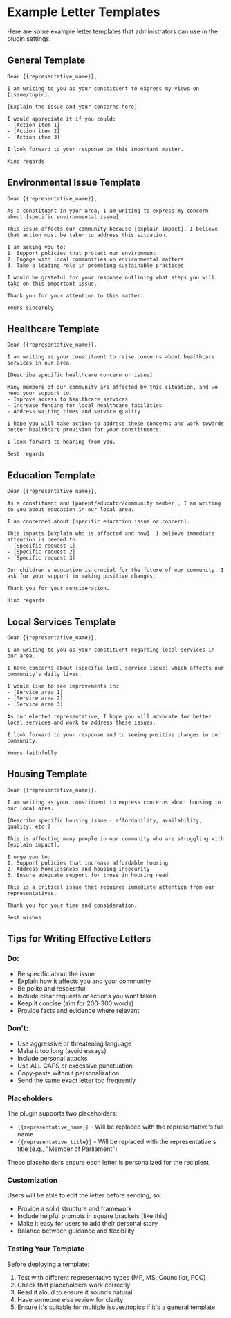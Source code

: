 # Example Letter Templates

Here are some example letter templates that administrators can use in the plugin settings.

## General Template

```
Dear {{representative_name}},

I am writing to you as your constituent to express my views on [issue/topic].

[Explain the issue and your concerns here]

I would appreciate it if you could:
- [Action item 1]
- [Action item 2]
- [Action item 3]

I look forward to your response on this important matter.

Kind regards
```

## Environmental Issue Template

```
Dear {{representative_name}},

As a constituent in your area, I am writing to express my concern about [specific environmental issue].

This issue affects our community because [explain impact]. I believe that action must be taken to address this situation.

I am asking you to:
1. Support policies that protect our environment
2. Engage with local communities on environmental matters
3. Take a leading role in promoting sustainable practices

I would be grateful for your response outlining what steps you will take on this important issue.

Thank you for your attention to this matter.

Yours sincerely
```

## Healthcare Template

```
Dear {{representative_name}},

I am writing as your constituent to raise concerns about healthcare services in our area.

[Describe specific healthcare concern or issue]

Many members of our community are affected by this situation, and we need your support to:
- Improve access to healthcare services
- Increase funding for local healthcare facilities
- Address waiting times and service quality

I hope you will take action to address these concerns and work towards better healthcare provision for your constituents.

I look forward to hearing from you.

Best regards
```

## Education Template

```
Dear {{representative_name}},

As a constituent and [parent/educator/community member], I am writing to you about education in our local area.

I am concerned about [specific education issue or concern].

This impacts [explain who is affected and how]. I believe immediate attention is needed to:
- [Specific request 1]
- [Specific request 2]
- [Specific request 3]

Our children's education is crucial for the future of our community. I ask for your support in making positive changes.

Thank you for your consideration.

Kind regards
```

## Local Services Template

```
Dear {{representative_name}},

I am writing to you as your constituent regarding local services in our area.

I have concerns about [specific local service issue] which affects our community's daily lives.

I would like to see improvements in:
- [Service area 1]
- [Service area 2]
- [Service area 3]

As our elected representative, I hope you will advocate for better local services and work to address these issues.

I look forward to your response and to seeing positive changes in our community.

Yours faithfully
```

## Housing Template

```
Dear {{representative_name}},

I am writing as your constituent to express concerns about housing in our local area.

[Describe specific housing issue - affordability, availability, quality, etc.]

This is affecting many people in our community who are struggling with [explain impact].

I urge you to:
1. Support policies that increase affordable housing
2. Address homelessness and housing insecurity
3. Ensure adequate support for those in housing need

This is a critical issue that requires immediate attention from our representatives.

Thank you for your time and consideration.

Best wishes
```

## Tips for Writing Effective Letters

### Do:
- Be specific about the issue
- Explain how it affects you and your community
- Be polite and respectful
- Include clear requests or actions you want taken
- Keep it concise (aim for 200-300 words)
- Provide facts and evidence where relevant

### Don't:
- Use aggressive or threatening language
- Make it too long (avoid essays)
- Include personal attacks
- Use ALL CAPS or excessive punctuation
- Copy-paste without personalization
- Send the same exact letter too frequently

### Placeholders

The plugin supports two placeholders:
- `{{representative_name}}` - Will be replaced with the representative's full name
- `{{representative_title}}` - Will be replaced with the representative's title (e.g., "Member of Parliament")

These placeholders ensure each letter is personalized for the recipient.

### Customization

Users will be able to edit the letter before sending, so:
- Provide a solid structure and framework
- Include helpful prompts in square brackets [like this]
- Make it easy for users to add their personal story
- Balance between guidance and flexibility

### Testing Your Template

Before deploying a template:
1. Test with different representative types (MP, MS, Councillor, PCC)
2. Check that placeholders work correctly
3. Read it aloud to ensure it sounds natural
4. Have someone else review for clarity
5. Ensure it's suitable for multiple issues/topics if it's a general template
